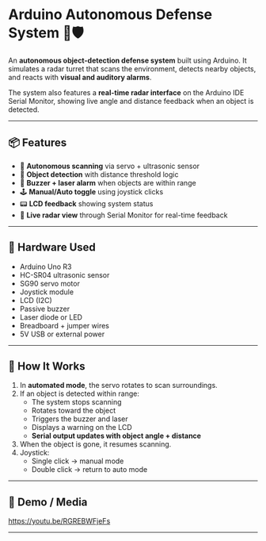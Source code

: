 # Arduino Autonomous Defense System 🔧🛡️

An **autonomous object-detection defense system** built using Arduino. It simulates a radar turret that scans the environment, detects nearby objects, and reacts with **visual and auditory alarms**.

The system also features a **real-time radar interface** on the Arduino IDE Serial Monitor, showing live angle and distance feedback when an object is detected.

---

## 📦 Features

- 🧠 **Autonomous scanning** via servo + ultrasonic sensor
- 🎯 **Object detection** with distance threshold logic
- 🚨 **Buzzer + laser alarm** when objects are within range
- 🕹️ **Manual/Auto toggle** using joystick clicks
- 📟 **LCD feedback** showing system status
- 📡 **Live radar view** through Serial Monitor for real-time feedback

---

## 🧰 Hardware Used

- Arduino Uno R3
- HC-SR04 ultrasonic sensor
- SG90 servo motor
- Joystick module
- LCD (I2C)
- Passive buzzer
- Laser diode or LED
- Breadboard + jumper wires
- 5V USB or external power

---

## 🚀 How It Works

1. In **automated mode**, the servo rotates to scan surroundings.
2. If an object is detected within range:
   - The system stops scanning
   - Rotates toward the object
   - Triggers the buzzer and laser
   - Displays a warning on the LCD
   - **Serial output updates with object angle + distance**
3. When the object is gone, it resumes scanning.
4. Joystick:
   - Single click → manual mode
   - Double click → return to auto mode

---

## 📸 Demo / Media
https://youtu.be/RGREBWFjeFs



---
